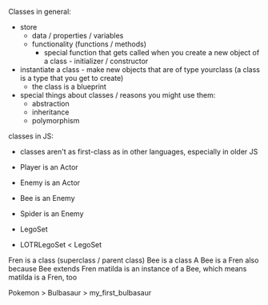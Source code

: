 Classes in general:
- store
    - data / properties / variables
    - functionality (functions / methods)
        - special function that gets called when you create a new object of a class - initializer / constructor
- instantiate a class - make new objects that are of type yourclass (a class is a type that you get to create)
    - the class is a blueprint
- special things about classes / reasons you might use them:
    - abstraction
    - inheritance
    - polymorphism

classes in JS:
- classes aren't as first-class as in other languages, especially in older JS


- Player is an Actor
- Enemy is an Actor
- Bee is an Enemy
- Spider is an Enemy

- LegoSet
- LOTRLegoSet < LegoSet



Fren is a class (superclass / parent class)
Bee is a class
A Bee is a Fren also because Bee extends Fren
matilda is an instance of a Bee, which means matilda is a Fren, too

Pokemon > Bulbasaur > my_first_bulbasaur